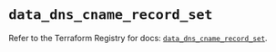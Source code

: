 # `data_dns_cname_record_set`

Refer to the Terraform Registry for docs: [`data_dns_cname_record_set`](https://registry.terraform.io/providers/hashicorp/dns/3.4.3/docs/data-sources/cname_record_set).
